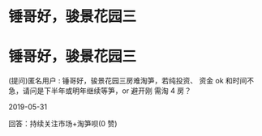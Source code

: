 # 锤哥好，骏景花园三

# 锤哥好，骏景花园三

(提问)匿名用户 : 锤哥好，骏景花园三房难淘笋，若纯投资、 资金 ok 和时间不急，请问是下半年或明年继续等笋，or 避开刚 需淘 4 房？

2019-05-31

回答：持续关注市场+淘笋呗(0 赞)